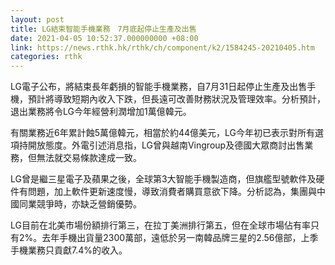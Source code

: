 ```yaml
---
layout: post
title: LG結束智能手機業務　7月底起停止生產及出售
date: 2021-04-05 10:52:37.000000000 +08:00
link: https://news.rthk.hk/rthk/ch/component/k2/1584245-20210405.htm
categories: rthk
---
```


LG電子公布，將結束長年虧損的智能手機業務，自7月31日起停止生產及出售手機，預計將導致短期內收入下跌，但長遠可改善財務狀況及管理效率。分析預計，退出業務將令LG今年經營利潤增加1萬億韓元。

有關業務近6年累計蝕5萬億韓元，相當於約44億美元，LG今年初已表示對所有選項持開放態度。外電引述消息指，LG曾與越南Vingroup及德國大眾商討出售業務，但無法就交易條款達成一致。

LG曾是繼三星電子及蘋果之後，全球第3大智能手機製造商，但旗艦型號軟件及硬件有問題，加上軟件更新速度慢，導致消費者購買意欲下降。分析認為，集團與中國同業競爭時，亦缺乏營銷優勢。

LG目前在北美市場份額排行第三，在拉丁美洲排行第五，但在全球市場佔有率只有2%。去年手機出貨量2300萬部，遠低於另一南韓品牌三星的2.56億部，上季手機業務只貢獻7.4%的收入。
